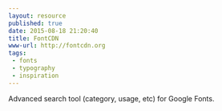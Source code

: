 ```yaml
---
layout: resource
published: true
date: 2015-08-18 21:20:40
title: FontCDN
www-url: http://fontcdn.org
tags:
 - fonts
 - typography
 - inspiration
---
```


Advanced search tool (category, usage, etc) for Google Fonts.
